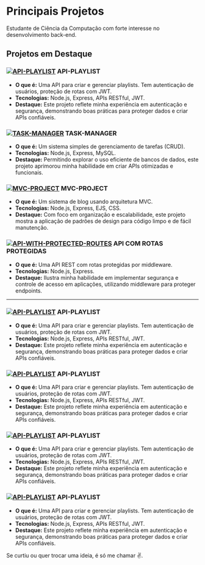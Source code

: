 # Principais Projetos

Estudante de Ciência da Computação com forte interesse no desenvolvimento back-end.

## Projetos em Destaque  

### [![API-PLAYLIST](https://img.shields.io/badge/API--PLAYLIST-181717?style=flat-square&logo=github&logoColor=white)](https://github.com/tpsousa/api_playlist) API-PLAYLIST  
- **O que é:** Uma API para criar e gerenciar playlists. Tem autenticação de usuários, proteção de rotas com JWT.  
- **Tecnologias:** Node.js, Express, APIs RESTful, JWT.  
- **Destaque:** Este projeto reflete minha experiência em autenticação e segurança, demonstrando boas práticas para proteger dados e criar APIs confiáveis.  

### [![TASK-MANAGER](https://img.shields.io/badge/TASK--MANAGER-181717?style=flat-square&logo=github&logoColor=white)](https://github.com/tpsousa/task_manager) TASK-MANAGER  
- **O que é:** Um sistema simples de gerenciamento de tarefas (CRUD).  
- **Tecnologias:** Node.js, Express, MySQL.  
- **Destaque:** Permitindo explorar o uso eficiente de bancos de dados, este projeto aprimorou minha habilidade em criar APIs otimizadas e funcionais.  

### [![MVC-PROJECT](https://img.shields.io/badge/MVC--PROJECT-181717?style=flat-square&logo=github&logoColor=white)](https://github.com/tpsousa/MVC-PROJECT) MVC-PROJECT  
- **O que é:** Um sistema de blog usando arquitetura MVC.  
- **Tecnologias:** Node.js, Express, EJS, CSS.  
- **Destaque:** Com foco em organização e escalabilidade, este projeto mostra a aplicação de padrões de design para código limpo e de fácil manutenção.  

### [![API-WITH-PROTECTED-ROUTES](https://img.shields.io/badge/API--WITH--PROTECTED--ROUTES-181717?style=flat-square&logo=github&logoColor=white)](https://github.com/tpsousa/api_rotas_protegidas) API COM ROTAS PROTEGIDAS  
- **O que é:** Uma API REST com rotas protegidas por middleware.  
- **Tecnologias:** Node.js, Express.  
- **Destaque:** Ilustra minha habilidade em implementar segurança e controle de acesso em aplicações, utilizando middleware para proteger endpoints.
  
---
### [![API-PLAYLIST](https://img.shields.io/badge/API--PLAYLIST-181717?style=flat-square&logo=github&logoColor=white)](https://github.com/tpsousa/api_playlist) API-PLAYLIST  
- **O que é:** Uma API para criar e gerenciar playlists. Tem autenticação de usuários, proteção de rotas com JWT.  
- **Tecnologias:** Node.js, Express, APIs RESTful, JWT.  
- **Destaque:** Este projeto reflete minha experiência em autenticação e segurança, demonstrando boas práticas para proteger dados e criar APIs confiáveis.

  
### [![API-PLAYLIST](https://img.shields.io/badge/API--PLAYLIST-181717?style=flat-square&logo=github&logoColor=white)](https://github.com/tpsousa/api_playlist) API-PLAYLIST  
- **O que é:** Uma API para criar e gerenciar playlists. Tem autenticação de usuários, proteção de rotas com JWT.  
- **Tecnologias:** Node.js, Express, APIs RESTful, JWT.  
- **Destaque:** Este projeto reflete minha experiência em autenticação e segurança, demonstrando boas práticas para proteger dados e criar APIs confiáveis.

  
### [![API-PLAYLIST](https://img.shields.io/badge/API--PLAYLIST-181717?style=flat-square&logo=github&logoColor=white)](https://github.com/tpsousa/api_playlist) API-PLAYLIST  
- **O que é:** Uma API para criar e gerenciar playlists. Tem autenticação de usuários, proteção de rotas com JWT.  
- **Tecnologias:** Node.js, Express, APIs RESTful, JWT.  
- **Destaque:** Este projeto reflete minha experiência em autenticação e segurança, demonstrando boas práticas para proteger dados e criar APIs confiáveis.

  
### [![API-PLAYLIST](https://img.shields.io/badge/API--PLAYLIST-181717?style=flat-square&logo=github&logoColor=white)](https://github.com/tpsousa/api_playlist) API-PLAYLIST  
- **O que é:** Uma API para criar e gerenciar playlists. Tem autenticação de usuários, proteção de rotas com JWT.  
- **Tecnologias:** Node.js, Express, APIs RESTful, JWT.  
- **Destaque:** Este projeto reflete minha experiência em autenticação e segurança, demonstrando boas práticas para proteger dados e criar APIs confiáveis.  

Se curtiu ou quer trocar uma ideia, é só me chamar ✌️.  
